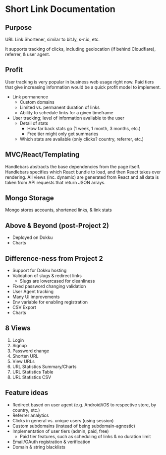 # Short Link Documentation

## Purpose

URL Link Shortener, similar to bit.ly, s-r.io, etc.

It supports tracking of clicks, including geolocation (if behind Cloudflare), referrer, & user agent.

## Profit

User tracking is very popular in business web usage right now.
Paid tiers that give increasing information would be a quick profit model to implement.

* Link permanence
  * Custom domains
  * Limited vs. permanent duration of links
  * Ability to schedule links for a given timeframe
* User tracking; level of information available to the user
  * Detail of stats
    * How far back stats go (1 week, 1 month, 3 months, etc.)
    * Free tier might only get summaries
  * Which stats are available (only clicks? country, referrer, etc.)

## MVC/React/Templating

Handlebars abstracts the base dependencies from the page itself.
Handlebars specifies which React bundle to load, and then React takes over rendering.
All views (inc. dynamic) are generated from React and all data is taken from API requests that return JSON arrays.

## Mongo Storage

Mongo stores accounts, shortened links, & link stats

## Above & Beyond (post-Project 2)

* Deployed on Dokku
* Charts

## Difference-ness from Project 2

* Support for Dokku hosting
* Validation of slugs & redirect links
  * Slugs are lowercased for cleanliness
* Fixed password changing validation
* User Agent tracking
* Many UI improvements
* Env variable for enabling registration
* CSV Export
* Charts

## 8 Views

1. Login
2. Signup
3. Password change
4. Shorten URL
5. View URLs
6. URL Statistics Summary/Charts
7. URL Statistics Table
8. URL Statistics CSV

## Feature ideas

* Redirect based on user agent (e.g. Android/iOS to respective store, by country, etc.)
* Referrer analytics
* Clicks in general vs. unique users (using session)
* Custom subdomains (instead of being subdomain-agnostic)
* Implementation of user tiers (admin, paid, free)
  * Paid tier features, such as scheduling of links & no duration limit
* Email/OAuth registration & verification
* Domain & string blacklists
